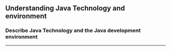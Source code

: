 ## Understanding Java Technology and environment
### Describe Java Technology and the Java development environment
-----
